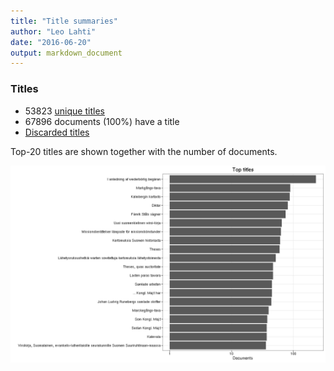 ```yaml
---
title: "Title summaries"
author: "Leo Lahti"
date: "2016-06-20"
output: markdown_document
---
```



### Titles

 * 53823 [unique titles](output.tables/title_accepted.csv)
 * 67896 documents (100%) have a title
 * [Discarded titles](output.tables/title_discarded.csv)
 <!--* [Title harmonization table](output.tables/title_conversion_nontrivial.csv)-->

Top-20 titles are shown together with the number of documents.

![plot of chunk summarytitle](figure/summarytitle-1.png)

